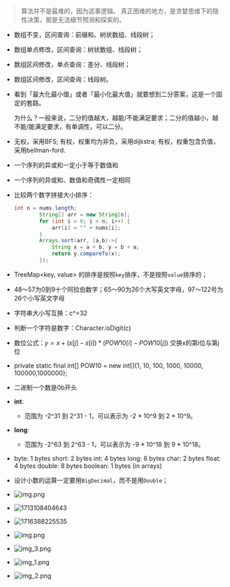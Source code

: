 > 算法并不是最难的，因为这事逻辑。 真正困难的地方，是贪婪思维下的隐性决策，那是无法细节预测和探索的。

- 数组不变，区间查询：前缀和、树状数组、线段树；

- 数组单点修改，区间查询：树状数组、线段树；

- 数组区间修改，单点查询：差分、线段树；

- 数组区间修改，区间查询：线段树。

- 看到「最大化最小值」或者「最小化最大值」就要想到二分答案，这是一个固定的套路。

  为什么？一般来说，二分的值越大，越能/不能满足要求；二分的值越小，越不能/能满足要求，有单调性，可以二分。

- 无权，采用BFS;
  有权，权重均为非负，采用dijkstra;
  有权，权重包含负值，采用bellman-ford.

- 一个序列的异或和一定小于等于数值和

- 一个序列的异或和、数值和奇偶性一定相同

- 比较两个数字拼接大小排序：

  ```java
  int n = nums.length;
          String[] arr = new String[n];
          for (int i = 0; i < n; i++) {
              arr[i] = "" + nums[i];
          }
          Arrays.sort(arr, (a,b)->{
              String x = a + b, y = b + a;
              return y.compareTo(x);
          });
  ```

- TreeMap<key, value> 的排序是按照`key`排序，不是按照`value`排序的；

- 48～57为0到9十个阿拉伯数字；65～90为26个大写英文字母，97～122号为26个小写英文字母

- 字符串大小写互换：c^=32

- 判断一个字符是数字：Character.isDigit(c)

- 数位公式：$y = x + (s[j] - s[i]) * (POW10[i] - POW10[j])$ 交换x的第i位与第j位 

- private static final int[] POW10 = new int[]{1, 10, 100, 1000, 10000, 100000,1000000};

- 二进制一个数是0b开头

- **int**:
  - 范围为 -2^31 到 2^31 - 1，可以表示为 -2 * 10^9 到 2 * 10^9。

- **long**:
  - 范围为 -2^63 到 2^63 - 1，可以表示为 -9 * 10^18 到 9 * 10^18。

- byte: 1 bytes
  short: 2 bytes
  int: 4 bytes
  long: 8 bytes
  char: 2 bytes
  float: 4 bytes
  double: 8 bytes
  boolean: 1 bytes (in arrays)

- 设计小数的运算一定要用`BigDecimal`，而不是用`Double`；

- ![img.png](assets/img.png)

- ![1713108404643](F:\leetcode\README.assets\1713108404643.png)

- ![1716388225535](assets/1716388225535.png)

- ![img.png](assets/img.png)

- ![img_3.png](assets/img_3.png)

- ![img_1.png](assets/img_1.png)

- ![img_2.png](assets/img_2.png)


